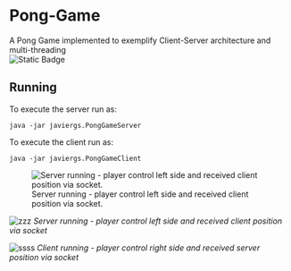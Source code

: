 # Pong-Game
A Pong Game implemented to exemplify Client-Server architecture and multi-threading
<br>
![Static Badge](https://img.shields.io/badge/author-javiergs-orange)

## Running

To execute the server run as:
```
java -jar javiergs.PongGameServer
```

To execute the client run as:
```
java -jar javiergs.PongGameClient
```

<p align="center">
<figure>
  <img src="https://github.com/CSC308/Pong-Game/assets/3814755/b3dcb362-294e-4ad7-9562-2203557a4f45" size="400" title="Server running - player control left side and received client position via socket.">
  <figcaption>Server running - player control left side and received client position via socket.</figcaption>
</figure>
</p>

![](https://github.com/CSC308/Pong-Game/assets/3814755/b3dcb362-294e-4ad7-9562-2203557a4f45 "zzz")
*Server running - player control left side and received client position via socket*

![](https://github.com/CSC308/Pong-Game/assets/3814755/ef7e3db3-14c4-4caa-9b61-9aec075682dc "ssss")
*Client running - player control right side and received server position via socket*

